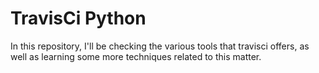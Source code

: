 # TravisCi Python
In this repository, I'll be checking the various tools that travisci offers, as well as learning some more techniques related to this matter.
